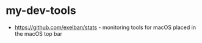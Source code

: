 # my-dev-tools

- https://github.com/exelban/stats - monitoring tools for macOS placed in the macOS top bar 
